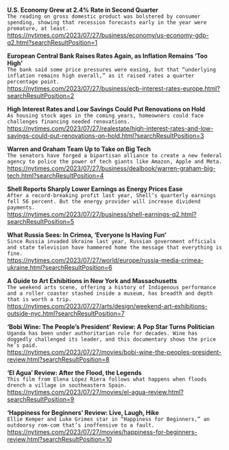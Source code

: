**U.S. Economy Grew at 2.4% Rate in Second Quarter**\
`The reading on gross domestic product was bolstered by consumer spending, showing that recession forecasts early in the year were premature, at least.`\
https://nytimes.com/2023/07/27/business/economy/us-economy-gdp-q2.html?searchResultPosition=1

**European Central Bank Raises Rates Again, as Inflation Remains ‘Too High’**\
`The bank said some price pressures were easing, but that “underlying inflation remains high overall,” as it raised rates a quarter percentage point.`\
https://nytimes.com/2023/07/27/business/ecb-interest-rates-europe.html?searchResultPosition=2

**High Interest Rates and Low Savings Could Put Renovations on Hold**\
`As housing stock ages in the coming years, homeowners could face challenges financing needed renovations.`\
https://nytimes.com/2023/07/27/realestate/high-interest-rates-and-low-savings-could-put-renovations-on-hold.html?searchResultPosition=3

**Warren and Graham Team Up to Take on Big Tech**\
`The senators have forged a bipartisan alliance to create a new federal agency to police the power of tech giants like Amazon, Apple and Meta.`\
https://nytimes.com/2023/07/27/business/dealbook/warren-graham-big-tech.html?searchResultPosition=4

**Shell Reports Sharply Lower Earnings as Energy Prices Ease**\
`After a record-breaking profit last year, Shell’s quarterly earnings fell 56 percent. But the energy provider will increase dividend payments.`\
https://nytimes.com/2023/07/27/business/shell-earnings-q2.html?searchResultPosition=5

**What Russia Sees: In Crimea, ‘Everyone Is Having Fun’**\
`Since Russia invaded Ukraine last year, Russian government officials and state television have hammered home the message that everything is fine.`\
https://nytimes.com/2023/07/27/world/europe/russia-media-crimea-ukraine.html?searchResultPosition=6

**A Guide to Art Exhibitions in New York and Massachusetts**\
`The weekend arts scene, offering a history of Indigenous performance and a roller coaster stashed inside a museum, has breadth and depth that is worth a trip.`\
https://nytimes.com/2023/07/27/arts/design/weekend-art-exhibitions-outside-nyc.html?searchResultPosition=7

**‘Bobi Wine: The People’s President’ Review: A Pop Star Turns Politician**\
`Uganda has been under authoritarian rule for decades. Wine has doggedly challenged its leader, and this documentary shows the price he’s paid.`\
https://nytimes.com/2023/07/27/movies/bobi-wine-the-peoples-president-review.html?searchResultPosition=8

**‘El Agua’ Review: After the Flood, the Legends**\
`This film from Elena López Riera follows what happens when floods drench a village in southeastern Spain.`\
https://nytimes.com/2023/07/27/movies/el-agua-review.html?searchResultPosition=9

**‘Happiness for Beginners’ Review: Live, Laugh, Hike**\
`Ellie Kemper and Luke Grimes star in “Happiness for Beginners,” an outdoorsy rom-com that’s inoffensive to a fault.`\
https://nytimes.com/2023/07/27/movies/happiness-for-beginners-review.html?searchResultPosition=10

